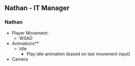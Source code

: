 ## Nathan - IT Manager
### Nathan
* Player Movement:
    * WSAD
* Animations**
    * Idle
        * Play idle animation (based on last movement input)
* Camera     
